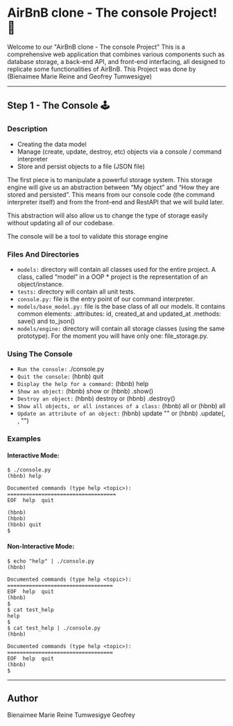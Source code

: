 # AirBnB clone - The console Project! 🏨

Welcome to our "AirBnB clone - The console Project" This is a comprehensive web application that combines various components such as database storage, a back-end API, and front-end interfacing, all designed to replicate some functionalities of AirBnB.
This Project was done by (Bienaimee Marie Reine and Geofrey Tumwesigye)

-----------

## Step 1 - The Console 🕹️

### Description

* Creating the  data model
* Manage (create, update, destroy, etc) objects via a console / command interpreter
* Store and persist objects to a file (JSON file)

The first piece is to manipulate a powerful storage system. This storage engine will give us an abstraction between “My object” and “How they are stored and persisted”. This means from our console code (the command interpreter itself) and from the front-end and RestAPI that we will build later.

This abstraction will also allow us to change the type of storage easily without updating all of our codebase.

The console will be a tool to validate this storage engine


### Files And Directories

* `models:` directory will contain all classes used for the entire project. A class, called “model” in a OOP * project is the representation of an object/instance.
* `tests:` directory will contain all unit tests.
* `console.py:` file is the entry point of our command interpreter.
* `models/base_model.py:` file is the base class of all our models. It contains common elements: .attributes: id, created_at and updated_at .methods: save() and to_json()
* `models/engine:` directory will contain all storage classes (using the same prototype). For the moment you will have only one: file_storage.py.


### Using The Console

* `Run the console:` ./console.py
* `Quit the console:` (hbnb) quit
* `Display the help for a command:` (hbnb) help <command>
* `Show an object:` (hbnb) show <class> <id> or (hbnb) <class>.show(<id>)
* `Destroy an object:` (hbnb) destroy <class> <id> or (hbnb) <class>.destroy(<id>)
* `Show all objects, or all instances of a class:` (hbnb) all or (hbnb) all <class>
* `Update an attribute of an object:` (hbnb) update <class> <id> <attribute name> "<attribute value>" or (hbnb) <class>.update(<id>, <attribute name>, "<attribute value>")


### Examples 

#### Interactive Mode:

```
$ ./console.py
(hbnb) help

Documented commands (type help <topic>):
===================================
EOF  help  quit

(hbnb) 
(hbnb) 
(hbnb) quit
$
```

#### Non-Interactive Mode:

```
$ echo "help" | ./console.py
(hbnb)

Documented commands (type help <topic>):
==================================
EOF  help  quit
(hbnb) 
$
$ cat test_help
help
$
$ cat test_help | ./console.py
(hbnb)

Documented commands (type help <topic>):
==================================
EOF  help  quit
(hbnb) 
$
```

---------------
## Author
Bienaimee Marie Reine
Tumwesigye Geofrey

